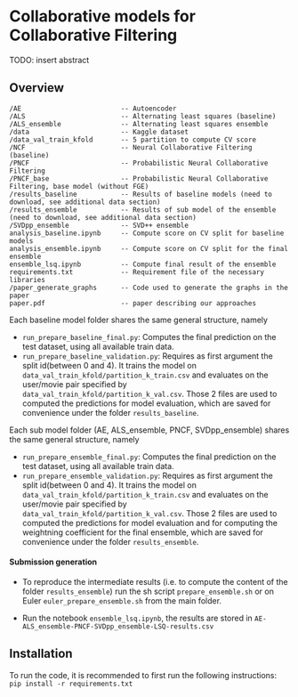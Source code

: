 # Collaborative models for Collaborative Filtering

TODO: insert abstract

## Overview

```
/AE                         -- Autoencoder
/ALS                        -- Alternating least squares (baseline)
/ALS_ensemble               -- Alternating least squares ensemble
/data                       -- Kaggle dataset
/data_val_train_kfold       -- 5 partition to compute CV score
/NCF                        -- Neural Collaborative Filtering (baseline)
/PNCF                       -- Probabilistic Neural Collaborative Filtering
/PNCF_base                  -- Probabilistic Neural Collaborative Filtering, base model (without FGE)
/results_baseline           -- Results of baseline models (need to download, see additional data section)
/results_ensemble           -- Results of sub model of the ensemble (need to download, see additional data section)
/SVDpp_ensemble             -- SVD++ ensemble
analysis_baseline.ipynb     -- Compute score on CV split for baseline models
analysis_ensemble.ipynb     -- Compute score on CV split for the final ensemble
ensemble_lsq.ipynb          -- Compute final result of the ensemble
requirements.txt            -- Requirement file of the necessary libraries
/paper_generate_graphs      -- Code used to generate the graphs in the paper
paper.pdf                   -- paper describing our approaches
```

Each baseline model folder shares the same general structure, namely
 - `run_prepare_baseline_final.py`: Computes the final prediction on the test dataset, using all available train data.
 - `run_prepare_baseline_validation.py`: Requires as first argument the split id(between 0 and 4). It trains the model on `data_val_train_kfold/partition_k_train.csv` and evaluates on the user/movie pair specified by `data_val_train_kfold/partition_k_val.csv`.
Those 2 files are used to computed the predictions for model evaluation, which are saved for convenience under the folder `results_baseline`.

Each sub model folder (AE, ALS_ensemble, PNCF, SVDpp_ensemble) shares the same general structure, namely
- `run_prepare_ensemble_final.py`: Computes the final prediction on the test dataset, using all available train data.
- `run_prepare_ensemble_validation.py`: Requires as first argument the split id(between 0 and 4). It trains the model on `data_val_train_kfold/partition_k_train.csv` and evaluates on the user/movie pair specified by `data_val_train_kfold/partition_k_val.csv`.
Those 2 files are used to computed the predictions for model evaluation and for computing the weightning coefficient for the final ensemble, which are saved for convenience under the folder `results_ensemble`.

#### Submission generation
- To reproduce the intermediate results (i.e. to compute the content of the folder `results_ensemble`) run the sh script `prepare_ensemble.sh` or on Euler `euler_prepare_ensemble.sh` from the main folder.

- Run the notebook `ensemble_lsq.ipynb`, the results are stored in `AE-ALS_ensemble-PNCF-SVDpp_ensemble-LSQ-results.csv`

## Installation
To run the code, it is recommended to first run the following instructions:
`pip install -r requirements.txt`
